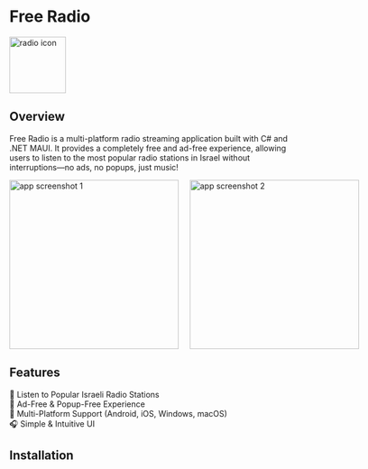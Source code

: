 # Free Radio  
<img src="https://github.com/user-attachments/assets/7cbb6345-c579-4063-9ced-16f5ac96761a" alt="radio icon" width="100"/>

## Overview

Free Radio is a multi-platform radio streaming application built with C# and .NET MAUI. It provides a completely free and ad-free experience, allowing users to listen to the most popular radio stations in Israel without interruptions—no ads, no popups, just music!

<div style="display: flex; gap: 20px; align-items: center;">
  <img src="https://github.com/user-attachments/assets/6dccb6ad-a6ae-4995-aa08-56657231ea7b" alt="app screenshot 1" width="300"/>
  <img src="https://github.com/user-attachments/assets/d4c5bfbf-ad3c-4971-beb9-de29f0075889" alt="app screenshot 2" width="300"/>
</div>

## Features

🎵 Listen to Popular Israeli Radio Stations  
🚀 Ad-Free & Popup-Free Experience  
📱 Multi-Platform Support (Android, iOS, Windows, macOS)  
🎧 Simple & Intuitive UI  

## Installation
